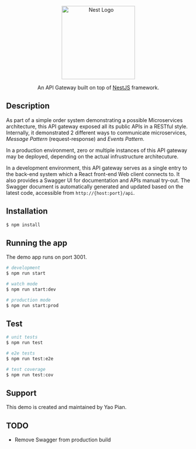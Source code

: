 <p align="center">
  <a href="http://nestjs.com/" target="blank"><img src="https://nestjs.com/img/logo-small.svg" width="200" alt="Nest Logo" /></a>
</p>

[circleci-image]: https://img.shields.io/circleci/build/github/nestjs/nest/master?token=abc123def456
[circleci-url]: https://circleci.com/gh/nestjs/nest

  <p align="center">An API Gateway built on top of <a href="https://nestjs.com/" target="_blank">NestJS</a> framework.</p>

## Description

As part of a simple order system demonstrating a possible Microservices architecture, this API gateway exposed all its public APIs in a RESTful style. Internally, it demonstrated 2 different ways to communicate microservices, *Message Pattern* (request-response) and *Events Pattern*.

In a production environment, zero or multiple instances of this API gateway may be deployed, depending on the actual infrustructure architecuture.

In a development environment, this API gateway serves as a single entry to the back-end system which a React front-end Web client connects to. It also provides a Swagger UI for documentation and APIs manual try-out. The Swagger document is automatically generated and updated based on the latest code, accessible from `http://{host:port}/api`.

## Installation

```bash
$ npm install
```

## Running the app
The demo app runs on port 3001.
```bash
# development
$ npm run start

# watch mode
$ npm run start:dev

# production mode
$ npm run start:prod
```

## Test

```bash
# unit tests
$ npm run test

# e2e tests
$ npm run test:e2e

# test coverage
$ npm run test:cov
```

## Support

This demo is created and maintained by Yao Pian.

## TODO

- Remove Swagger from production build